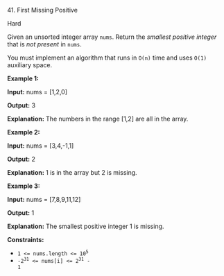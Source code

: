 41\. First Missing Positive

Hard

Given an unsorted integer array `nums`. Return the _smallest positive integer_ that is _not present_ in `nums`.

You must implement an algorithm that runs in `O(n)` time and uses `O(1)` auxiliary space.

**Example 1:**

**Input:** nums = [1,2,0]

**Output:** 3

**Explanation:** The numbers in the range [1,2] are all in the array. 

**Example 2:**

**Input:** nums = [3,4,-1,1]

**Output:** 2

**Explanation:** 1 is in the array but 2 is missing. 

**Example 3:**

**Input:** nums = [7,8,9,11,12]

**Output:** 1

**Explanation:** The smallest positive integer 1 is missing. 

**Constraints:**

*   <code>1 <= nums.length <= 10<sup>5</sup></code>
*   <code>-2<sup>31</sup> <= nums[i] <= 2<sup>31</sup> - 1</code>